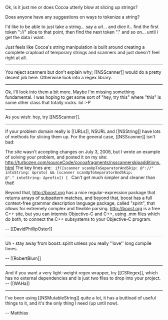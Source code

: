 

Ok, is it just me or does Cocoa utterly blow at slicing up strings?

Does anyone have any suggestions on ways to tokenize a string? 

I'd like to be able to just take a string... say a url... and dice it.. find the first token "://" slice to that point, then find the next token "." and so on... until i get the data i want.

Just feels like Cocoa's string manipulation is built around creating a complete crapload of temporary strings and scanners and just doesn't feel right at all. 

----
You reject scanners but don't explain why; [[NSScanner]] would do a pretty decent job here. Otherwise look into a regex library.

----
Ok, I'll look into them a bit more. Maybe I'm missing something fundamental. I was hoping to get some sort of "hey, try this" where "this" is some other class that totally rocks. lol :-P

----
As you wish: hey, try [[NSScanner]].

----

If your problem domain really is [[URLs]], NSURL and [[NSString]] have lots of methods for slicing them up. For the general case, [[NSScanner]] isn't bad:

The site wasn't accepting changes on July 3, 2006,  but I wrote an example of solving your problem, and posted it on my site: http://turbozen.com/sourceCode/cocoafragments/nsscannerskipadditions.html The key lines are:
<code> if([scanner scanUpToSeparatorAndSkip: @"://" intoString: &proto] &&
    [scanner scanUpToSeparatorAndSkip: @"." intoString: &prefix]) { </code> Can't get much simpler and cleaner than that!

Beyond that, http://boost.org has a nice regular-expression package that returns arrays of subpattern matches, and beyond that, boost has a full context-free grammar description language package, called "spirit", that allows for extremely complex and flexible parsing. http://boost.org is a free C++ site, but you can intermix Objective-C and C++, using .mm files which do both, to connect the C++ subsystems to your Objective-C program.

-- [[DavidPhillipOster]]

----
Uh - stay away from boost::spirit unless you really ''love'' long compile times. 

-- [[RobertBlum]]

----

And if you want a very light-weight regex wrapper, try [[CSRegex]], which has no external dependencies and is just two files to drop into your project. -- [[WAHa]]

----
I've been using [[NSMutableString]] quite a lot, it has a buttload of useful things to it, and it's the only thing I need (up until now). 

-- Matthias